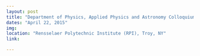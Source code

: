 ```yaml
---
layout: post
title: "Department of Physics, Applied Physics and Astronomy Colloquium"
dates: "April 22, 2015"
img: 
location: "Rensselaer Polytechnic Institute (RPI), Troy, NY"
link: 

---
```

